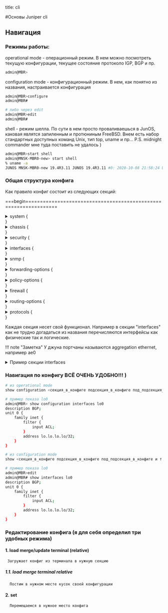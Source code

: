 title: cli

#Основы Juniper cli

## Навигация

### Режимы работы: 

operational mode - операционный режим.
В нем можно посмотреть текущую конфигурации, текущее состояние протоколо IGP, BGP и пр.
```bash
admin@MBR>  
```

configuration mode - конфигурационный режим.
В нем, как понятно из названия, настраивается конфигурация
```bash
admin@MBR>configure
admin@MBR# 

# либо через edit
admin@MBR>edit
admin@MBR# 
```

shell - режим шелла.
По сути в нем просто проваливаешься в JunOS, каковая являтся запиленным и протюниным FreeBSD.
Внем есть набор стандартных доступных команд Unix, тип top, uname и пр...
P.S. midnight commander мне туда поставить не удалось )
```bash
admin@MBR>start shell
admin@MNSK-MBR0-new> start shell 
% uname -a
JUNOS MNSK-MBR0-new 19.4R3.11 JUNOS 19.4R3.11 #0: 2020-10-08 21:58:24 UTC     builder@qnc-jre-emake1t.juniper.net:/volume/build/junos/19.4/release/19.4R3.11/obj/powerpc/junos/bsd/kernels/JUNIPER-PPC/kernel  powerpc  
```

### Общая структура конфига 
    
Как правило конфиг состоит из следующих секций:

===begin=================================================================
<details><summary>system {</summary>
<p>

```bash
    host-name MBR;
    root-authentication {
        encrypted-password /* SECRET-DATA */; ## SECRET-DATA
    }
    login {
        class read-only-local {
            permissions [ view view-configuration ];
            allow-commands "ping|traceroute";
        }
        user admin {
            uid 2000;
            class super-user;
            authentication {
                encrypted-password /* SECRET-DATA */; ## SECRET-DATA
            }
        }
    }
    services {
        ssh;
        telnet;
    }
    domain-name mydomain.ru;
    time-zone Asia/Bangkok;
    no-redirects;
    name-server {
        10.10.10.10;
        10.10.10.11;
    }
    syslog {
        user * {
            any emergency;
        }
        host 11.11.11.11 {
            any info;
            facility-override local7;
        }
        source-address lo.lo.lo.lo;
    }
    ntp {
        boot-server 12.12.12.12;
        server 12.12.12.12;
        source-address lo.lo.lo.lo;
    }
}
```
</p>
</details>
}
<details><summary>chassis { </summary>
<p>

```bash 
    aggregated-devices {
        ethernet {
            device-count 1;
        }
    }
    fpc 0 {
        pic 0 {
            framing lan;
        }
    }
    fpc 1 {
        pic 0 {
            framing lan;
        }
    }
```
</p>
</details>
}
<details><summary>security { </summary>
<p>

```bash     
    authentication-key-chains {
        key-chain isis-sec {
            key 1 {
                secret /* SECRET-DATA */; ## SECRET-DATA
                start-time "1999-12-31.23:00:00 +0700";
                algorithm md5;
                options basic;
            }
        }
    }
```
</p>
</details>    
}
<details><summary>interfaces {</summary>
<p>

```bash 
        xe-0/0/0 {
            description "<< Ae0 10GE to N0 1/1 Po2 >>";
            framing {
                lan-phy;
            }
            gigether-options {
                802.3ad ae0;
            }
        }
        xe-0/0/1 {
            description "<< Ae0 10GE to N0 1/2 Po2 >>";
            framing {
                lan-phy;
            }
            gigether-options {
                802.3ad ae0;
            }
        }
        xe-0/0/2 {
            description "<< Ae0 10GE to N1 1/1 Po2 >>";
            framing {
                lan-phy;
            }
            gigether-options {
                802.3ad ae0;
            }
        }
        xe-0/0/3 {
            description "<< Ae0 10GE to N1 1/2 Po2 >>";
            framing {
                lan-phy;
            }
            gigether-options {
                802.3ad ae0;
            }
        }
        ae0 {
            description "<< 4x10GE to N0/1 Po2 >>";
            flexible-vlan-tagging;
            mtu 1522;
            encapsulation flexible-ethernet-services;
            aggregated-ether-options {
                lacp {
                    active;
                }
            }
            unit 16 {
                description "<< Desc16 >>";
                vlan-id 16;
                family inet {
                    address 16.16.16.3/30;
                }
            }
            unit 100 {
                description "<< Desc100 >>";
                vlan-id 100;
                family inet {
                    address 100.100.100.3/30;
                }
            }
            unit 200 {
                description "<< Desc200 >>";
                vlan-id 200;
                family inet {
                    address 200.200.200.3/30;
                }
            }
            unit 201 {
               description "<< Desc201 >>";
                vlan-id 201;
                family inet {
                    address 201.201.201.3/30;
                }
            }
            unit 900 {
                description "<< Desc900 >>";
                vlan-id 900;
                family inet {
                    address 16.16.16.3/30;
                }
            }
        }

        fxp0 {
            unit 0 {
                family inet {
                    address m.g.m.t/24;
                }
            }
        }
        lo0 {
            description BGP;
            unit 0 {
                family inet {
                    filter {
                        input ACL;
                    }
                    address lo.lo.lo.lo/32;
                }
            }
        }
    }
```
</p>
</details>    
}    
<details><summary>snmp {</summary>
<p>

```bash 
    location DefaultCity;
    community my_comm {
        authorization read-only;
        clients {
            14.14.14.14/32;
        }
    }
```
</p>
</details>    
}    
<details><summary>forwarding-options {</summary>
<p>

```bash 
    sampling {
        sample-once;
        input {
            rate 10;
            run-length 0;
        }
        family inet {
            output {
                flow-server 15.15.15.15 {
                    port 9996;
                    source-address lo.lo.lo.lo;
                    version 5;
                }
            }
        }
    }
```
</p>
</details>    
}
<details><summary>policy-options {</summary>
<p>

```bash 

    prefix-list AS11111 {
        1.0.0.0/23;
        2.0.0.0/24;
    }
    policy-statement BOGONS {
        term rfc6890 {
            from {
                route-filter 10.0.0.0/8 orlonger accept;
                route-filter 172.16.0.0/12 orlonger accept;
                route-filter 192.168.0.0/16 orlonger accept;
            }
        }
        term default {
            then reject;
        }
    }
    policy-statement REJECT_ALL {
        then reject;
    }    
    policy-statement PS-1 {
        term AS11111 {
            from {
                route-filter 111.111.111.0/24 exact;
            }
            then accept;
        }
    }    
```
</p>
</details>    
}
<details><summary>firewall {</summary>
<p>

```bash 
        filter ACL {
            term terminal-access {
                from {
                    source-address {
                        /* OoBM network */
                        20.20.20.0/24;
                        /* Office GW */
                        30.30.30.30/32;
                    }
                    protocol tcp;
                    port [ ssh telnet ];
                }
                then accept;
            }
            term terminal-access-default {
                from {
                    protocol tcp;
                    port [ ssh telnet ];
                }
                then {
                    discard;
                }
            }
            term trusted {
                from {
                    source-prefix-list {
                        TRUSTED_NETWORK;
                    }
                }
                then accept;
            }
            term icmp {
                from {
                    protocol icmp;
                }
                then {
                    policer ICMP_POLICER;
                    count ICMP_POLICER;
                    accept;
                }
            }
            term snmp {
                from {
                    source-address {
                        40.40.40.40/32;
                    }
                    protocol udp;
                    port snmp;
                }
                then accept;
            }
            term default {
                then {
                    discard;
                }
            }
        }
        filter SAMPLE {
            interface-specific;
            term default {
                then {
                    sample;
                    accept;
                }
            }
        }
    }
```
</p>
</details>    
}
<details><summary>routing-options {</summary>
<p>

```bash 
    static {
        route 0.0.0.0/0 {
            qualified-next-hop 50.50.50.50 {
                preference 100;
            }
            qualified-next-hop 60.60.60.60 {
                preference 90;
            }
        }
        /* <static example */
        route 50.50.50.0/25 next-hop 11.11.11.11;
    router-id lo.lo.lo.lo;
    autonomous-system 11111;
    aggregate {
        route 1.0.0.0/19 passive;
        route 2.2.2.0/26 passive;
    }
```
</p>
</details>    
}
<details><summary>protocols {</summary>
<p>

```bash 
    ospf {
        area 0.0.0.0 {
            interface lo0.0;
            interface ae0.16;
            interface ae0.900;
        }
    }
    bgp {
        group EXTERNAL_PEER {
            type external;
            passive;
            import [ PS-1 PS-2 ];
            family inet {
                unicast {
                    prefix-limit {
                        maximum 1000000;
                        teardown 95;
                    }
                }
            }
            export [ PS-3 REJECT_ALL ];
            neighbor 100.100.100.1 {
                description "== EXTERNAL NEIGHBOR 1 ==";
                local-address 100.100.100.2 ;
                peer-as 50427;
        group INTERNAL_PEER {
            type internal;
            family inet {
                unicast {
                    prefix-limit {
                        maximum 2000;
                        teardown 90;
                    }
                }
            }
            export [ PS-4 PS-5 REJECT_ALL ];
            neighbor 200.200.200.1 {
                description "== INTERNAL NEIGHBOR 1 ==";
                local-address 200.200.200.2;
                import [ PS-6 REJECT_ALL ];
            }
            neighbor 201.201.201.1 {
                description "== INTERNAL NEIGHBOR 2 ==";
                local-address 201.201.201.2;
                import [ PS-7 REJECT_ALL ];
            }
        }
    }
    lldp {
        interface xe-0/0/0;
        interface xe-0/0/1;
        interface xe-0/0/2;
        interface xe-0/0/3;
    }
```
</p>
</details>    
}


Каждая секция несет свой функционал.
Например в секции "interfaces" как не трудно догадаться из названия перечисляются интерфейсы как физические так и логические. 

!!! note "Заметка"
	У джуна портчаны называются aggregation ethernet, например ae0

<details><summary>Пример секции interfaces</summary>
<p>

```bash	
interfaces {
        xe-0/0/0 {
            description "<< Ae0 10GE to N0 1/1 Po2 >>";
            framing {
                lan-phy;
            }
            gigether-options {
                802.3ad ae0;
            }
        }
        xe-0/0/1 {
            description "<< Ae0 10GE to N0 1/2 Po2 >>";
            framing {
                lan-phy;
            }
            gigether-options {
                802.3ad ae0;
            }
        }
        xe-0/0/2 {
            description "<< Ae0 10GE to N1 1/1 Po2 >>";
            framing {
                lan-phy;
            }
            gigether-options {
                802.3ad ae0;
            }
        }
        xe-0/0/3 {
            description "<< Ae0 10GE to N1 1/2 Po2 >>";
            framing {
                lan-phy;
            }
            gigether-options {
                802.3ad ae0;
            }
        }
        ae0 {
            description "<< 4x10GE to N0/1 Po2 >>";
            flexible-vlan-tagging;
            mtu 1522;
            encapsulation flexible-ethernet-services;
            aggregated-ether-options {
                lacp {
                    active;
                }
            }
            unit 16 {
                description "<< Desc16 >>";
                vlan-id 16;
                family inet {
                    address x.x.x.x/29;
                }
            }
            unit 900 {
                description "<< Desc900 >>";
                vlan-id 900;
                family inet {
                    address y.y.y.y/30;
                }
            }
        }
        fxp0 {
            unit 0 {
                family inet {
                    address m.g.m.t/24;
                }
            }
        }
        lo0 {
            description BGP;
            unit 0 {
                family inet {
                    filter {
                        input ACL;
                    }
                    address lo.lo.lo.lo/32;
                }
            }
        }
    }

```
</p>
</details>

### Навигация по конфигу ВСЁ ОЧЕНЬ УДОБНО!!! )
```bash
# из operational mode
show configuration <секция_в_конфиге подсекция_в_конфиге под_подсекция_в_конфиге и т.д...> 

# пример показа lo0
admin@MBR> show configuration interfaces lo0 
description BGP;
unit 0 {
    family inet {
        filter {
            input ACL;
        }
        address lo.lo.lo.lo/32;
    }
}
```

```bash
# из configuration mode
show <секция_в_конфиге подсекция_в_конфиге под_подсекция_в_конфиге и т.д...> 

# пример показа lo0
admin@MBR>edit
admin@MBR# show interfaces lo0 
description BGP;
unit 0 {
    family inet {
        filter {
            input ACL;
        }
        address lo.lo.lo.lo/32;
    }
}

```


### Редактирование конфига (я для себя определил три удобных режима)

#### 1. load merge/update terminal (relative)
     Загружает конфиг из терминала в нужную секцию

##### 1.1. load merge terminal relative
      Постим в нужном месте кусок своей конфигурации

#### 2. set 
      Перемещаемся в нужное место конфига

